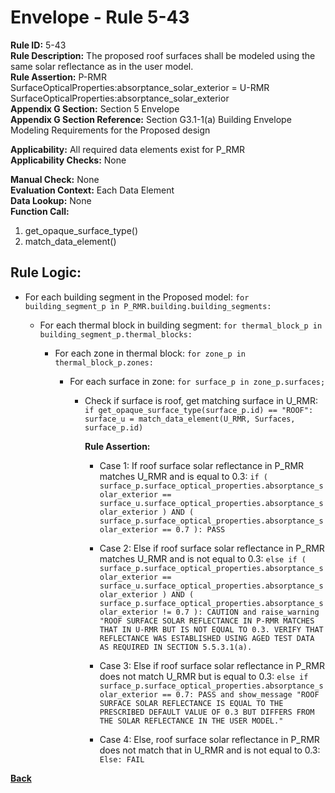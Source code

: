 
# Envelope - Rule 5-43  

**Rule ID:** 5-43  
**Rule Description:** The  proposed roof surfaces shall be modeled using the same solar reflectance as in the user model.  
**Rule Assertion:** P-RMR SurfaceOpticalProperties:absorptance_solar_exterior = U-RMR SurfaceOpticalProperties:absorptance_solar_exterior  
**Appendix G Section:** Section 5 Envelope  
**Appendix G Section Reference:** Section G3.1-1(a) Building Envelope Modeling Requirements for the Proposed design  

**Applicability:** All required data elements exist for P_RMR  
**Applicability Checks:**  None  

**Manual Check:** None  
**Evaluation Context:** Each Data Element  
**Data Lookup:** None  
**Function Call:**  

  1. get_opaque_surface_type()
  2. match_data_element()

## Rule Logic:  

- For each building segment in the Proposed model: `for building_segment_p in P_RMR.building.building_segments:`

  - For each thermal block in building segment: `for thermal_block_p in building_segment_p.thermal_blocks:`

    - For each zone in thermal block: `for zone_p in thermal_block_p.zones:`

      - For each surface in zone: `for surface_p in zone_p.surfaces;`

        - Check if surface is roof, get matching surface in U_RMR: `if get_opaque_surface_type(surface_p.id) == "ROOF": surface_u = match_data_element(U_RMR, Surfaces, surface_p.id)`

          **Rule Assertion:**  

          - Case 1: If roof surface solar reflectance in P_RMR matches U_RMR and is equal to 0.3: `if ( surface_p.surface_optical_properties.absorptance_solar_exterior == surface_u.surface_optical_properties.absorptance_solar_exterior ) AND ( surface_p.surface_optical_properties.absorptance_solar_exterior == 0.7 ): PASS`

          - Case 2: Else if roof surface solar reflectance in P_RMR matches U_RMR and is not equal to 0.3: `else if ( surface_p.surface_optical_properties.absorptance_solar_exterior == surface_u.surface_optical_properties.absorptance_solar_exterior ) AND ( surface_p.surface_optical_properties.absorptance_solar_exterior != 0.7 ): CAUTION and raise_warning "ROOF SURFACE SOLAR REFLECTANCE IN P-RMR MATCHES THAT IN U-RMR BUT IS NOT EQUAL TO 0.3. VERIFY THAT REFLECTANCE WAS ESTABLISHED USING AGED TEST DATA AS REQUIRED IN SECTION 5.5.3.1(a).`

          - Case 3: Else if roof surface solar reflectance in P_RMR does not match U_RMR but is equal to 0.3: `else if surface_p.surface_optical_properties.absorptance_solar_exterior == 0.7: PASS and show_message "ROOF SURFACE SOLAR REFLECTANCE IS EQUAL TO THE PRESCRIBED DEFAULT VALUE OF 0.3 BUT DIFFERS FROM THE SOLAR REFLECTANCE IN THE USER MODEL."`

          - Case 4: Else, roof surface solar reflectance in P_RMR does not match that in U_RMR and is not equal to 0.3: `Else: FAIL`

**[Back](../_toc.md)**
